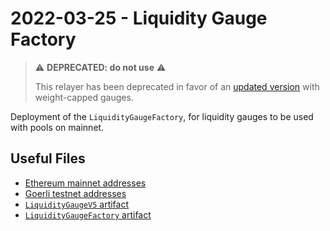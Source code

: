 # 2022-03-25 - Liquidity Gauge Factory

> ⚠️ **DEPRECATED: do not use** ⚠️
>
> This relayer has been deprecated in favor of an [updated version](../../20220822-mainnet-gauge-factory-v2) with weight-capped gauges.

Deployment of the `LiquidityGaugeFactory`, for liquidity gauges to be used with pools on mainnet.

## Useful Files

- [Ethereum mainnet addresses](./output/mainnet.json)
- [Goerli testnet addresses](./output/goerli.json)
- [`LiquidityGaugeV5` artifact](./artifact/LiquidityGaugeV5.json)
- [`LiquidityGaugeFactory` artifact](./artifact/LiquidityGaugeFactory.json)
